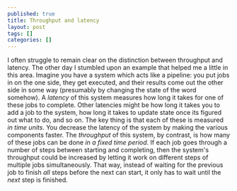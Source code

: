 ```yaml
---
published: true
title: Throughput and latency
layout: post
tags: []
categories: []
---
```

I often struggle to remain clear on the distinction between throughput and latency. The other day I stumbled upon an example that helped me a little in this area. Imagine you have a system which acts like a pipeline: you put jobs in on the one side, they get executed, and their results come out the other side in some way (presumably by changing the state of the word somehow). A *latency* of this system measures how long it takes for one of these jobs to complete. Other latencies might be how long it takes you to add a job to the system, how long it takes to update state once its figured out what to do, and so on. The key thing is that each of these is measured *in time units*. You decrease the latency of the system by making the various components faster. The *throughput* of this system, by contrast, is how many of these jobs can be done *in a fixed time period*. If each job goes through a number of steps between starting and completing, then the system's throughput could be increased by letting it work on different steps of multiple jobs simultaneously. That way, instead of waiting for the previous job to finish *all* steps before the next can start, it only has to wait until the *next* step is finished.
